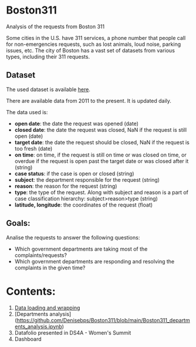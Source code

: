 # Boston311
Analysis of the requests from Boston 311

Some cities in the U.S. have 311 services, a phone number that people call for non-emergencies requests, such as lost animals, loud noise, parking issues, etc. The city of Boston has a vast set of datasets from various types, including their 311 requests.

## Dataset

The used dataset is available [here](https://data.boston.gov/dataset/311-service-requests).

There are available data from 2011 to the present. It is updated daily.

The data used is:
* **open date**: the date the request was opened (date)
* **closed date**: the date the request was closed, NaN if the request is still open (date)
* **target date**: the date the request should be closed, NaN if the request is too fresh (date)
* **on time**: on time, if the request is still on time or was closed on time, or overdue if the request is open past the target date or was closed after it (string)
* **case status**: if the case is open or closed (string)
* **subject**: the department responsible for the request (string)
* **reason**: the reason for the request (string)
* **type**: the type of the request. Along with subject and reason is a part of case classification hierarchy: subject>reason>type (string)
* **latitude, longitude**: the coordinates of the request (float)

## Goals:

Analise the requests to answer the following questions:

* Which government departments are taking most of the complaints/requests?
* Which government departments are responding and resolving the complaints in the given time?

# Contents:

1. [Data loading and wrapping](https://github.com/Denisebps/Boston311/blob/main/Boston311_cleaning.ipynb)
2. [Departments analysis] (https://github.com/Denisebps/Boston311/blob/main/Boston311_departments_analysis.ipynb)
3. Datafolio presented in DS4A - Women's Summit
4. Dashboard 

